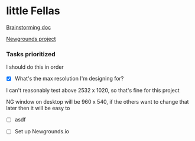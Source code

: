 # little Fellas

[Brainstorming doc](https://docs.google.com/document/d/19n-ml0TKguYE0PrPC5kYycIr7pbs8SALPjUFkuNVtsw/edit)

[Newgrounds project](https://www.newgrounds.com/projects/games/1920192/preview)

### Tasks prioritized
I should do this in order

- [x] What's the max resolution I'm designing for?

I can't reasonably test above 2532 x 1020, so that's fine for this project

NG window on desktop will be 960 x 540, if the others want to change that later then it will be easy to

- [ ] asdf

- [ ] Set up Newgrounds.io